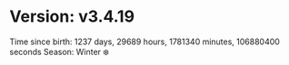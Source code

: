 # Version: v3.4.19
Time since birth: 1237 days, 29689 hours, 1781340 minutes, 106880400 seconds
Season: Winter ❄️
